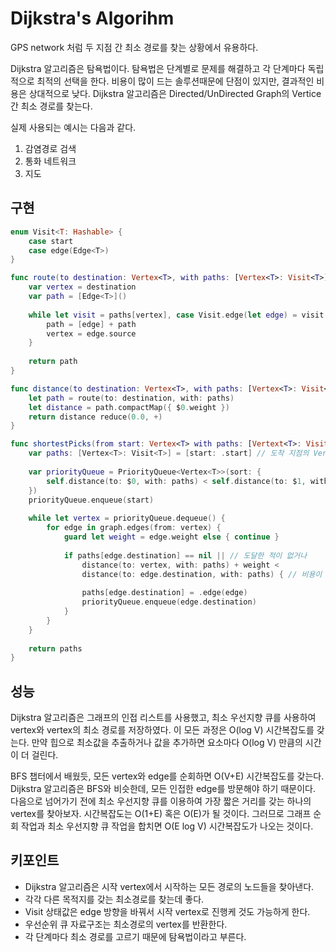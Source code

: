 # Dijkstra's Algorihm

GPS network 처럼 두 지점 간 최소 경로를 찾는 상황에서 유용하다.

Dijkstra 알고리즘은 탐욕법이다. 탐욕법은 단계별로 문제를 해결하고 각 단계마다 독립적으로 최적의 선택을 한다. 비용이 많이 드는 솔루션때문에 단점이 있지만, 결과적인 비용은 상대적으로 낮다. Dijkstra 알고리즘은 Directed/UnDirected Graph의 Vertice 간 최소 경로를 찾는다.

실제 사용되는 예시는 다음과 같다.

1. 감염경로 검색
2. 통화 네트워크
3. 지도

## 구현

```swift
enum Visit<T: Hashable> {
    case start
    case edge(Edge<T>)
}

func route(to destination: Vertex<T>, with paths: [Vertex<T>: Visit<T>]) -> [Edges<T>] {
    var vertex = destination
    var path = [Edge<T>]()
    
    while let visit = paths[vertex], case Visit.edge(let edge) = visit {
        path = [edge] + path
        vertex = edge.source
    }
    
    return path
}

func distance(to destination: Vertex<T>, with paths: [Vertex<T>: Visit<T>]) -> Double {
    let path = route(to: destination, with: paths)
    let distance = path.compactMap({ $0.weight })
    return distance reduce(0.0, +)
}

func shortestPicks(from start: Vertex<T> with paths: [Vertext<T>: Visit<T>]) -> Double {
    var paths: [Vertex<T>: Visit<T>] = [start: .start] // 도착 지점의 Vertex 에 
    
    var priorityQueue = PriorityQueue<Vertex<T>>(sort: {
        self.distance(to: $0, with: paths) < self.distance(to: $1, with: paths)
    })
    priorityQueue.enqueue(start)
    
    while let vertex = priorityQueue.dequeue() {
        for edge in graph.edges(from: vertex) {
            guard let weight = edge.weight else { continue }
            
            if paths[edge.destination] == nil || // 도달한 적이 없거나
                distance(to: vertex, with: paths) + weight <
                distance(to: edge.destination, with: paths) { // 비용이 더 낮으면
            
                paths[edge.destination] = .edge(edge)
                priorityQueue.enqueue(edge.destination)
            }
        }
    }
    
    return paths
}
```

## 성능

Dijkstra 알고리즘은 그래프의 인접 리스트를 사용했고, 최소 우선지향 큐를 사용하여 vertex와 vertex의 최소 경로를 저장하였다. 이 모든 과정은 O(log V) 시간복잡도를 갖는다. 만약 힙으로 최소값을 추출하거나 값을 추가하면 요소마다 O(log V) 만큼의 시간이 더 걸린다.

BFS 챕터에서 배웠듯, 모든 vertex와 edge를 순회하면 O(V+E) 시간복잡도를 갖는다. Dijkstra 알고리즘은 BFS와 비슷한데, 모든 인접한 edge를 방문해야 하기 때문이다. 다음으로 넘어가기 전에 최소 우선지향 큐를 이용하여 가장 짧은 거리를 갖는 하나의 vertex를 찾아보자. 시간복잡도는 O(1+E) 혹은 O(E)가 될 것이다. 그러므로 그래프 순회 작업과 최소 우선지향 큐 작업을 합치면 O(E log V) 시간복잡도가 나오는 것이다.

## 키포인트

* Dijkstra 알고리즘은 시작 vertex에서 시작하는 모든 경로의 노드들을 찾아낸다.
* 각각 다른 목적지를 갖는 최소경로를 찾는데 좋다.
* Visit 상태값은 edge 방향을 바꿔서 시작 vertex로 진행케 것도 가능하게 한다.
* 우선순위 큐 자료구조는 최소경로의 vertex를 반환한다.
* 각 단계마다 최소 경로를 고르기 때문에 탐욕법이라고 부른다.
